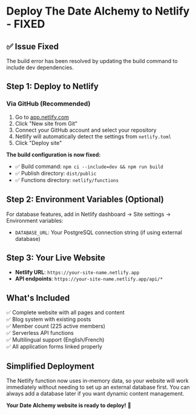 # Deploy The Date Alchemy to Netlify - FIXED

## ✅ **Issue Fixed**
The build error has been resolved by updating the build command to include dev dependencies.

## Step 1: Deploy to Netlify

### Via GitHub (Recommended)
1. Go to [app.netlify.com](https://app.netlify.app)
2. Click "New site from Git"
3. Connect your GitHub account and select your repository
4. Netlify will automatically detect the settings from `netlify.toml`
5. Click "Deploy site"

**The build configuration is now fixed:**
- ✅ Build command: `npm ci --include=dev && npm run build`
- ✅ Publish directory: `dist/public`
- ✅ Functions directory: `netlify/functions`

## Step 2: Environment Variables (Optional)
For database features, add in Netlify dashboard → Site settings → Environment variables:
- `DATABASE_URL`: Your PostgreSQL connection string (if using external database)

## Step 3: Your Live Website
- **Netlify URL**: `https://your-site-name.netlify.app`
- **API endpoints**: `https://your-site-name.netlify.app/api/*`

## What's Included
✅ Complete website with all pages and content  
✅ Blog system with existing posts  
✅ Member count (225 active members)  
✅ Serverless API functions  
✅ Multilingual support (English/French)  
✅ All application forms linked properly  

## Simplified Deployment
The Netlify function now uses in-memory data, so your website will work immediately without needing to set up an external database first. You can always add a database later if you want dynamic content management.

**Your Date Alchemy website is ready to deploy!** 🚀